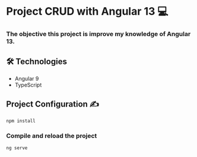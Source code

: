 # Project CRUD with Angular 13 💻

### The objective this project is improve my knowledge of Angular 13.


## 🛠 Technologies
* Angular 9
* TypeScript

## Project Configuration ✍️
```
npm install
```

### Compile and reload the project 
```
ng serve
```

